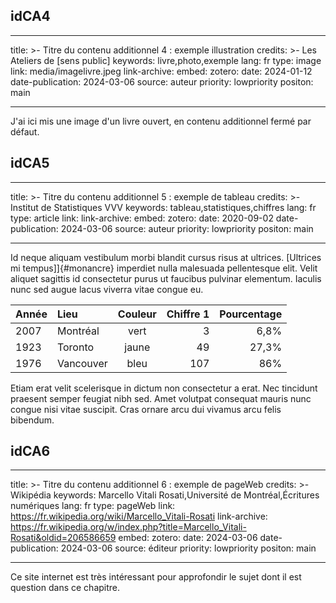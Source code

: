 ## idCA4
<!-- si pas de contenu additionnel, supprimer ce fichier markdown.-->

---
title: >-
   Titre du contenu additionnel 4 : exemple illustration
credits: >-
   Les Ateliers de [sens public]
keywords: livre,photo,exemple
lang: fr
type: image
link: media/imagelivre.jpeg
link-archive:
embed:
zotero:
date: 2024-01-12
date-publication: 2024-03-06
source: auteur
priority: lowpriority
positon: main

---

J'ai ici mis une image d'un livre ouvert, en contenu additionnel fermé par défaut.



## idCA5
<!--choisir un ID unique sans espace, sans accent -->

---
title: >-
   Titre du contenu additionnel 5 : exemple de tableau
credits: >-
   Institut de Statistiques VVV
keywords: tableau,statistiques,chiffres
lang: fr
type: article
link:
link-archive:
embed:
zotero:
date: 2020-09-02
date-publication: 2024-03-06
source: auteur
priority: lowpriority
positon: main

---

Id neque aliquam vestibulum morbi blandit cursus risus at ultrices. [Ultrices mi tempus]]{#monancre} imperdiet nulla malesuada pellentesque elit. Velit aliquet sagittis id consectetur purus ut faucibus pulvinar elementum. Iaculis nunc sed augue lacus viverra vitae congue eu.

|Année|Lieu|Couleur|Chiffre 1|Pourcentage|
|:--|:--|:-:|-:|--:|
|2007|Montréal|vert|3|6,8%|
|1923|Toronto|jaune|49|27,3%|
|1976|Vancouver|bleu|107|86%|

Etiam erat velit scelerisque in dictum non consectetur a erat. Nec tincidunt praesent semper feugiat nibh sed. Amet volutpat consequat mauris nunc congue nisi vitae suscipit. Cras ornare arcu dui vivamus arcu felis bibendum.

## idCA6

---
title: >-
   Titre du contenu additionnel 6 : exemple de pageWeb
credits: >-
   Wikipédia
keywords: Marcello Vitali Rosati,Université de Montréal,Écritures numériques
lang: fr
type: pageWeb
link: https://fr.wikipedia.org/wiki/Marcello_Vitali-Rosati
link-archive: https://fr.wikipedia.org/w/index.php?title=Marcello_Vitali-Rosati&oldid=206586659
embed:
zotero:
date: 2024-03-06
date-publication: 2024-03-06
source: éditeur
priority: lowpriority
positon: main

---

Ce site internet est très intéressant pour approfondir le sujet dont il est question dans ce chapitre.
